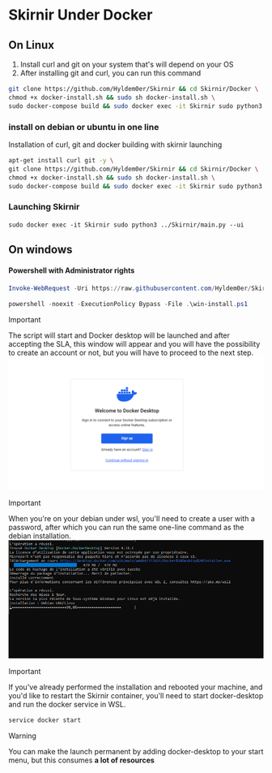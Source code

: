 # Skirnir Under Docker 
## On Linux   
1. Install curl and git on your system that's will depend on your OS
2. After installing git and curl, you can run this command  

```bash
git clone https://github.com/Hyldem0er/Skirnir && cd Skirnir/Docker \
chmod +x docker-install.sh && sudo sh docker-install.sh \
sudo docker-compose build && sudo docker exec -it Skirnir sudo python3 ../Skirnir/main.py --ui
```

### install on debian or ubuntu in one line  
Installation of curl, git and docker building with skirnir launching  
```bash
apt-get install curl git -y \
git clone https://github.com/Hyldem0er/Skirnir && cd Skirnir/Docker \
chmod +x docker-install.sh && sudo sh docker-install.sh \
sudo docker-compose build && sudo docker exec -it Skirnir sudo python3 ../Skirnir/main.py --ui
```

### Launching Skirnir  
```
sudo docker exec -it Skirnir sudo python3 ../Skirnir/main.py --ui
```

## On windows 
#### Powershell with Administrator rights  
```powershell
Invoke-WebRequest -Uri https://raw.githubusercontent.com/Hyldem0er/Skirnir/master/Docker/win-install.ps1 -OutFile .\win-install.ps1
```
```powershell
powershell -noexit -ExecutionPolicy Bypass -File .\win-install.ps1
```
> [!IMPORTANT]
> The script will start and Docker desktop will be launched and after accepting the SLA, this window will appear and you will have the possibility to create an account or not, but you will have to proceed to the next step.  
![Docker-desktop-installation](./Images/dockerDesktop-configuration2.png)
 

> [!IMPORTANT]
> When you're on your debian under wsl, you'll need to create a user with a password, after which you can run the same one-line command as the debian installation.  
![Debian-installation](./Images/debian-installation.png)  

> [!IMPORTANT]
>  If you've already performed the installation and rebooted your machine, and you'd like to restart the Skirnir container, you'll need to start docker-desktop and run the docker service in WSL.
```bash
service docker start
```

>[!WARNING]
> You can make the launch permanent by adding docker-desktop to your start menu, but this consumes **a lot of resources**
